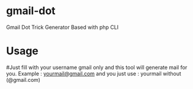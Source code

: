# gmail-dot
Gmail Dot Trick Generator Based with php CLI

# Usage
#Just fill with your username gmail only and this tool will generate
mail for you.
Example : yourmail@gmail.com
       and you just use : yourmail without (@gmail.com)
